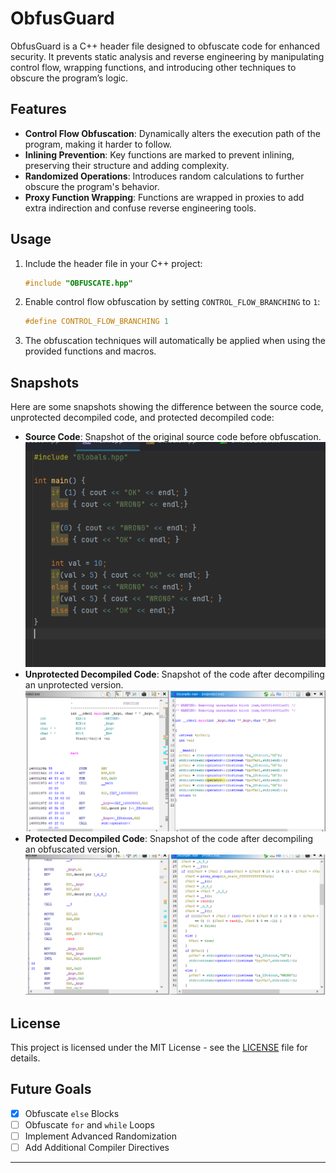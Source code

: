 # ObfusGuard

ObfusGuard is a C++ header file designed to obfuscate code for enhanced security. It prevents static analysis and reverse engineering by manipulating control flow, wrapping functions, and introducing other techniques to obscure the program’s logic.

## Features

- **Control Flow Obfuscation**: Dynamically alters the execution path of the program, making it harder to follow.
- **Inlining Prevention**: Key functions are marked to prevent inlining, preserving their structure and adding complexity.
- **Randomized Operations**: Introduces random calculations to further obscure the program's behavior.
- **Proxy Function Wrapping**: Functions are wrapped in proxies to add extra indirection and confuse reverse engineering tools.

## Usage

1. Include the header file in your C++ project:
   ```cpp
   #include "OBFUSCATE.hpp"
   ```

2. Enable control flow obfuscation by setting `CONTROL_FLOW_BRANCHING` to `1`:
   ```cpp
   #define CONTROL_FLOW_BRANCHING 1
   ```

3. The obfuscation techniques will automatically be applied when using the provided functions and macros.

## Snapshots

Here are some snapshots showing the difference between the source code, unprotected decompiled code, and protected decompiled code:

- **Source Code**: Snapshot of the original source code before obfuscation.
  ![Source Code](images/source.png)
- **Unprotected Decompiled Code**: Snapshot of the code after decompiling an unprotected version.
  ![Unprotected Decompiled Code](images/img2.png)
- **Protected Decompiled Code**: Snapshot of the code after decompiling an obfuscated version.
  ![Protected Decompiled Code](images/img1.png)

## License

This project is licensed under the MIT License - see the [LICENSE](LICENSE) file for details.

## Future Goals

- [x] Obfuscate `else` Blocks
- [ ] Obfuscate `for` and `while` Loops
- [ ] Implement Advanced Randomization
- [ ] Add Additional Compiler Directives

---